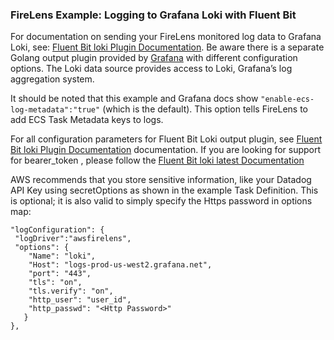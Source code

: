 ### FireLens Example: Logging to Grafana Loki with Fluent Bit

For documentation on sending your FireLens monitored log data to Grafana Loki, see: [Fluent Bit loki Plugin Documentation](https://docs.fluentbit.io/manual/v/1.9-pre/pipeline/outputs/loki). Be aware there is a separate Golang output plugin provided by [Grafana](https://grafana.com/docs/loki/latest/clients/fluentbit/) with different configuration options. The Loki data source provides access to Loki, Grafana’s log aggregation system.

It should be noted that this example and Grafana docs show `"enable-ecs-log-metadata":"true"` (which is the default). This option tells FireLens to add ECS Task Metadata keys to logs.  

For all configuration parameters for Fluent Bit Loki output plugin, see [Fluent Bit loki Plugin Documentation](https://docs.fluentbit.io/manual/v/1.9-pre/pipeline/outputs/loki) documentation. If you are looking for support for bearer_token , please follow the [Fluent Bit loki latest Documentation](https://docs.fluentbit.io/manual/pipeline/outputs/loki)

AWS recommends that you store sensitive information, like your Datadog API Key using secretOptions as shown in the example Task Definition. This is optional; it is also valid to simply specify the Https password in options map:

```
"logConfiguration": {
 "logDriver":"awsfirelens",
 "options": {
    "Name": "loki",
    "Host": "logs-prod-us-west2.grafana.net",
    "port": "443",
    "tls": "on",
    "tls.verify": "on",
    "http_user": "user_id",
    "http_passwd": "<Http Password>"
   }
},
```
